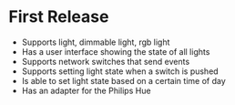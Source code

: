 # First Release

- Supports light, dimmable light, rgb light
- Has a user interface showing the state of all lights
- Supports network switches that send events
- Supports setting light state when a switch is pushed
- Is able to set light state based on a certain time of day
- Has an adapter for the Philips Hue
